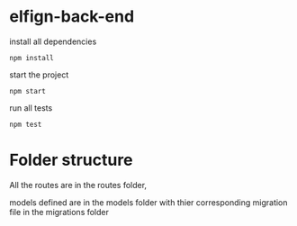 # elfign-back-end
install all dependencies

`npm install`

start the project

`npm start`

run all tests

`npm test`

# Folder structure
All the routes are in the routes folder, 

models defined are in the models folder with thier corresponding 
migration file in the migrations folder

